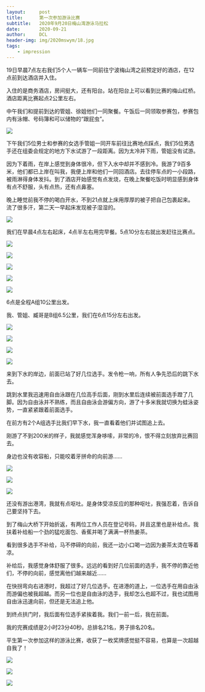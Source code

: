 ```yaml
---
layout:     post
title:      第一次参加游泳比赛
subtitle:   2020年9月20日梅山湾游泳马拉松
date:       2020-09-21
author:     DCL
header-img: img/2020mswym/18.jpg
tags:
    - impression
---
```

19日早晨7点左右我们5个人一辆车一同前往宁波梅山湾之前预定好的酒店，在12点前到达酒店并入住。

入住的是商务酒店，房间挺大，还有阳台。站在阳台上可以看到比赛的梅山红桥。酒店距离比赛起点2公里左右。

中午我们和提前到达的管姐、徐姐他们一同聚餐。午饭后一同领取参赛包，参赛包内有泳帽、号码簿和可以储物的“跟屁虫”。

![](https://daichunlei.com/img/2020mswym/01.jpg)

下午我们5位男士和参赛的女选手管姐一同开车前往比赛地点踩点，我们5位男选手还在组委会规定的地方下水试游了一段距离。因为太冷并下雨，管姐没有试游。

因为下着雨，在岸上感觉到身体很冷，但下入水中却并不感到冷。我游了9百多米，他们都已上岸在叫我，我便上岸和他们一同回酒店。去往停车点的一小段路，被雨淋得身体发抖。到了酒店开始感觉有点发烧，在晚上聚餐吃饭时明显感到身体有点不舒服，头有点热，还有点鼻塞。

晚上睡觉前我不停的喝白开水，不到21点就上床用厚厚的被子把自己包裹起来。流了很多汗，第二天一早起床发现被子湿湿的。

![](https://daichunlei.com/img/2020mswym/02.jpg)

我们在早晨4点左右起床，4点半左右用完早餐。5点10分左右就出发赶往比赛点。

![](https://daichunlei.com/img/2020mswym/03.jpg)

![](https://daichunlei.com/img/2020mswym/08.jpg)


![](https://daichunlei.com/img/2020mswym/15.jpg)

![](https://daichunlei.com/img/2020mswym/16.jpg)

![](https://daichunlei.com/img/2020mswym/10.jpg)

6点是全程A组10公里出发。

我、管姐、臧哥是B组6.5公里，我们在6点15分左右出发。

![](https://daichunlei.com/img/2020mswym/12.jpg)

![](https://daichunlei.com/img/2020mswym/07.jpg)

![](https://daichunlei.com/img/2020mswym/17.jpg)

![](https://daichunlei.com/img/2020mswym/11.jpg)

来到下水的岸边，前面已站了好几位选手。发令枪一响，所有人争先恐后的跳下水去。

跳到水里我迅速用自由泳跟在几位高手后面，刚到水里后连续被前面选手蹬了几脚。因为自由泳并不熟练，而且自由泳会游偏方向，游了十多米我就切换为蛙泳姿势，一直紧紧跟着前面选手。

在前方有2个A组选手比我们早下水，我一直看着他们并试图追上去。

刚游了不到200米的样子，我就感觉浑身哆嗦，非常的冷，恨不得立刻放弃比赛回去。

身边也没有收容船，只能咬着牙拼命的向前游……

![](https://daichunlei.com/img/2020mswym/09.jpg)

![](https://daichunlei.com/img/2020mswym/13.jpg)

![](https://daichunlei.com/img/2020mswym/18.jpg)

还没有游出港湾，我就有点呕吐。是身体受凉反应的那种呕吐，我强忍着，告诉自己要坚持下去。

到了梅山大桥下开始折返，有两位工作人员在登记号码，并且这里也是补给点。我扶着补给船一个劲的猛吃面包、香蕉并喝了满满一杯热姜茶。

看到很多选手不补给，马不停碲的向前，我还一边小口喝一边因为姜茶太烫在等着凉。

补给后，我感觉身体舒服了很多。远远的看到好几位前面的选手，我不停的靠近他们，不停的向前，感觉离他们越来越近……

在快拐弯向右进港时，我超过了好几位选手。在进港的道上，一位选手在用自由泳而游偏也被我超越。而另一位也是自由泳的选手，我却怎么也超不过，我也试图用自由泳迅速向前，但还是无法追上他。

到终点拱门时，我后面有位选手紧挨着我。我们一前一后，我在前面。

我的完赛成绩是2小时23分40秒。总排名21名，男子排名20名。

平生第一次参加这样的游泳比赛，收获了一枚奖牌感觉挺不容易，也算是一次超越自我了！

![](https://daichunlei.com/img/2020mswym/04.jpg)

![](https://daichunlei.com/img/2020mswym/06.jpg)

![](https://daichunlei.com/img/2020mswym/05.jpg)






